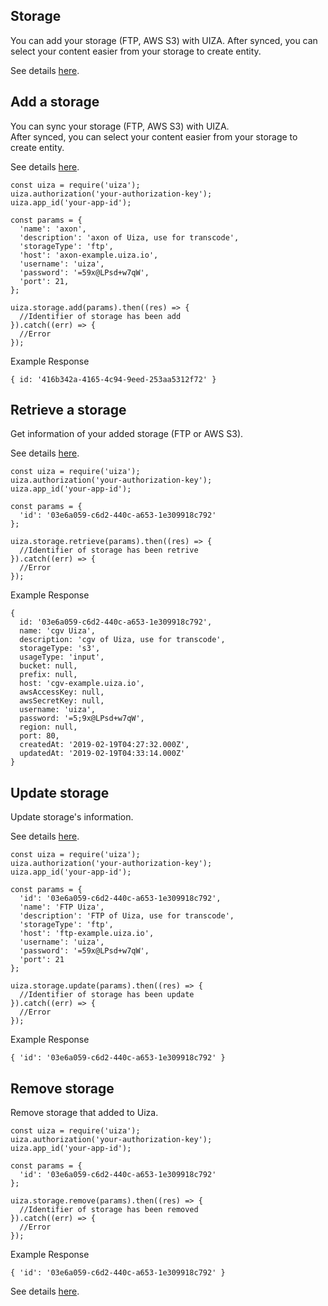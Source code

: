 ## Storage
You can add your storage (FTP, AWS S3) with UIZA.
After synced, you can select your content easier from your storage to create entity.

See details [here](https://docs.uiza.io/#storage).

## Add a storage
You can sync your storage (FTP, AWS S3) with UIZA.\
After synced, you can select your content easier from your storage to create entity.

See details [here](https://docs.uiza.io/#add-a-storage).

```node
const uiza = require('uiza');
uiza.authorization('your-authorization-key');
uiza.app_id('your-app-id');

const params = {
  'name': 'axon',
  'description': 'axon of Uiza, use for transcode',
  'storageType': 'ftp',
  'host': 'axon-example.uiza.io',
  'username': 'uiza',
  'password': '=59x@LPsd+w7qW',
  'port': 21,
};

uiza.storage.add(params).then((res) => {
  //Identifier of storage has been add
}).catch((err) => {
  //Error
});
```

Example Response

```node
{ id: '416b342a-4165-4c94-9eed-253aa5312f72' }
```
## Retrieve a storage
Get information of your added storage (FTP or AWS S3).

See details [here](https://docs.uiza.io/#retrieve-a-storage).

```node
const uiza = require('uiza');
uiza.authorization('your-authorization-key');
uiza.app_id('your-app-id');

const params = {
  'id': '03e6a059-c6d2-440c-a653-1e309918c792'
};

uiza.storage.retrieve(params).then((res) => {
  //Identifier of storage has been retrive
}).catch((err) => {
  //Error
});
```

Example Response

```node
{ 
  id: '03e6a059-c6d2-440c-a653-1e309918c792',
  name: 'cgv Uiza',
  description: 'cgv of Uiza, use for transcode',
  storageType: 's3',
  usageType: 'input',
  bucket: null,
  prefix: null,
  host: 'cgv-example.uiza.io',
  awsAccessKey: null,
  awsSecretKey: null,
  username: 'uiza',
  password: '=5;9x@LPsd+w7qW',
  region: null,
  port: 80,
  createdAt: '2019-02-19T04:27:32.000Z',
  updatedAt: '2019-02-19T04:33:14.000Z' 
}
```
## Update storage
Update storage's information.

See details [here](https://docs.uiza.io/#update-storage).

```node
const uiza = require('uiza');
uiza.authorization('your-authorization-key');
uiza.app_id('your-app-id');

const params = {
  'id': '03e6a059-c6d2-440c-a653-1e309918c792',
  'name': 'FTP Uiza',
  'description': 'FTP of Uiza, use for transcode',
  'storageType': 'ftp',
  'host': 'ftp-example.uiza.io',
  'username': 'uiza',
  'password': '=59x@LPsd+w7qW',
  'port': 21
};

uiza.storage.update(params).then((res) => {
  //Identifier of storage has been update
}).catch((err) => {
  //Error
});
```

Example Response

```node
{ 'id': '03e6a059-c6d2-440c-a653-1e309918c792' }
```

## Remove storage
Remove storage that added to Uiza.

```node
const uiza = require('uiza');
uiza.authorization('your-authorization-key');
uiza.app_id('your-app-id');

const params = {
  'id': '03e6a059-c6d2-440c-a653-1e309918c792'
};

uiza.storage.remove(params).then((res) => {
  //Identifier of storage has been removed
}).catch((err) => {
  //Error
});
```

Example Response

```node
{ 'id': '03e6a059-c6d2-440c-a653-1e309918c792' }
```

See details [here](https://docs.uiza.io/#remove-storage).

